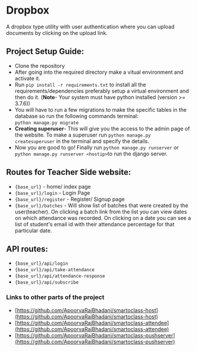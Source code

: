 # Dropbox
A dropbox type utility with user authentication where you can upload documents by clicking on the upload link.
## Project Setup Guide:
- Clone the repository
- After going into the required directory make a vitual environment and activate it.
- Run `pip install -r requirements.txt`  to install all the requirements/dependencies preferably setup a virtual environment and then do it. 
(**Note**- Your system must have python installed (version >= 3.7.6))
- You will have to run a few migrations to make the specific tables in the database so run the following commands terminal:      
 `python manage.py migrate`        
- **Creating superuser**- This will give you the access to the admin page of the website. To make a superuser run `python manage.py createsuperuser` in the terminal and specify the details.
- Now you are good to go! Finally run `python manage.py runserver` or `python manage.py runserver <hostip>`to run the django server.

## Routes for Teacher Side website:
- `{base_url}` - home/ index page
- `{base_url}/login` - Login Page
- `{base_url}/register` - Register/ Signup page
- `{base_url}/batches` - Will show list of batches that were created by the user(teacher). On clicking a batch link from the list you can view dates on which attendance was recorded. On clicking on a date you can see a list of student's email id with their attendance percentage for that particular date.

## API routes:
- `{base_url}/api/login`
- `{base_url}/api/take-attendance`
- `{base_url}/api/attendance-response`
- `{base_url}/api/subscribe`

### Links to other parts of the project
- [https://github.com/ApoorvaRajBhadani/smartoclass-host](https://github.com/ApoorvaRajBhadani/smartoclass-host)
- [https://github.com/ApoorvaRajBhadani/smartoclass-attendee](https://github.com/ApoorvaRajBhadani/smartoclass-attendee)
- [https://github.com/ApoorvaRajBhadani/smartoclass-pushserver](https://github.com/ApoorvaRajBhadani/smartoclass-pushserver)
